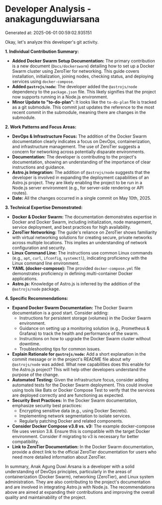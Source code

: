 # Developer Analysis - anakagungduwiarsana
Generated at: 2025-06-01 00:59:02.935151

Okay, let's analyze this developer's git activity.

**1. Individual Contribution Summary:**

*   **Added Docker Swarm Setup Documentation:** The primary contribution is a new document (`Docs/dockerswarm`) detailing how to set up a Docker Swarm cluster using ZeroTier for networking. This guide covers installation, initialization, joining nodes, checking status, and deploying services using `docker-compose`.
*   **Added `@astrojs/node`:** The developer added the `@astrojs/node` dependency to the `package.json` file. This likely signifies that the project now supports running in a Node.js environment.
*   **Minor Update to "to-do-plan":**  It looks like the `to-do-plan` file is tracked as a git submodule. This commit just updates the reference to the most recent commit in the submodule, meaning there are changes in the submodule.

**2. Work Patterns and Focus Areas:**

*   **DevOps & Infrastructure Focus:** The addition of the Docker Swarm documentation clearly indicates a focus on DevOps, containerization, and infrastructure management.  The use of ZeroTier suggests a concern for networking across potentially disparate environments.
*   **Documentation:** The developer is contributing to the project's documentation, showing an understanding of the importance of clear instructions and guidance.
*   **Astro.js Integration:** The addition of `@astrojs/node` suggests that the developer is involved in expanding the deployment capabilities of an Astro.js project. They are likely enabling the project to be run in a Node.js server environment (e.g., for server-side rendering or API routes).
*   **Date:** All the changes occurred in a single commit on May 10th, 2025.

**3. Technical Expertise Demonstrated:**

*   **Docker & Docker Swarm:** The documentation demonstrates expertise in Docker and Docker Swarm, including initialization, node management, service deployment, and best practices for high availability.
*   **ZeroTier Networking:**  The guide's reliance on ZeroTier shows familiarity with virtual networking solutions for creating secure, private networks across multiple locations. This implies an understanding of network configuration and security.
*   **Linux Command Line:** The instructions use common Linux commands (e.g., `apt`, `curl`, `ifconfig`, `systemctl`), indicating proficiency with the Linux command line environment.
*   **YAML (docker-compose):** The provided `docker-compose.yml` file demonstrates proficiency in defining multi-container Docker applications.
*   **Astro.js:** Knowledge of Astro.js is inferred by the addition of the `@astrojs/node` package.

**4. Specific Recommendations:**

*   **Expand Docker Swarm Documentation:**  The Docker Swarm documentation is a good start.  Consider adding:
    *   Instructions for persistent storage (volumes) in the Docker Swarm environment.
    *   Guidance on setting up a monitoring solution (e.g., Prometheus & Grafana) to track the health and performance of the swarm.
    *   Instructions on how to upgrade the Docker Swarm cluster without downtime.
    *   Troubleshooting tips for common issues.
*   **Explain Rationale for `@astrojs/node`:** Add a short explanation in the commit message or in the project's README file about *why* `@astrojs/node` was added.  What new capabilities does this enable for the Astro.js project?  This will help other developers understand the purpose of the change.
*   **Automated Testing:** Given the infrastructure focus, consider adding automated tests for the Docker Swarm deployment.  This could involve using tools like Bats or Docker Compose Test to verify that the services are deployed correctly and are functioning as expected.
*   **Security Best Practices:** In the Docker Swarm documentation, emphasize security best practices:
    *   Encrypting sensitive data (e.g., using Docker Secrets).
    *   Implementing network segmentation to isolate services.
    *   Regularly patching Docker and related components.
*   **Consider Docker Compose v3.8 vs. v3:** The example docker-compose file uses version 3.8. Ensure this is compatible with the target Docker environment.  Consider if migrating to v3 is necessary for better compatibility.
*   **Link to ZeroTier Documentation:** In the Docker Swarm documentation, provide a direct link to the official ZeroTier documentation for users who need more detailed information about ZeroTier.

In summary, Anak Agung Duwi Arsana is a developer with a solid understanding of DevOps principles, particularly in the areas of containerization (Docker Swarm), networking (ZeroTier), and Linux system administration.  They are also contributing to the project's documentation and are involved in integrating Astro.js with Node.js.  The recommendations above are aimed at expanding their contributions and improving the overall quality and maintainability of the project.
